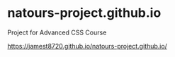# natours-project.github.io
Project for Advanced CSS Course

https://jamest8720.github.io/natours-project.github.io/
